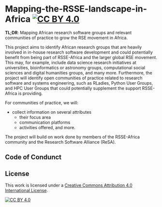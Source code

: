 # Mapping-the-RSSE-landscape-in-Africa  [![CC BY 4.0][cc-by-shield]][cc-by]

**TL;DR**: Mapping African research software groups and relevant communities of practice to grow the RSE movement in Africa.  

This project aims to identify African research groups that are heavily involved in in-house research software development and could potentially benefit from being part of RSSE-Africa and the larger global RSE movement. This may, for example, include data science research initiatives at universities, bioinformatics or astronomy groups, computational social sciences and digital humanities groups, and many more. Furthermore, the project will identify open communities of practice related to research software and systems engineering, such as RLadies, Python User Groups, and HPC User Groups that could potentially supplement the support RSSE-Africa is providing.

For communities of practice, we will:
* collect information on several attributes
  * their focus area
  * communication platforms
  * activities offered, and more. 

The project will build on work done by members of the RSSE-Africa community and the Research Software Alliance (ReSA).

## Code of Condunct



## License

This work is licensed under a
[Creative Commons Attribution 4.0 International License][cc-by].

[![CC BY 4.0][cc-by-image]][cc-by]

[cc-by]: http://creativecommons.org/licenses/by/4.0/
[cc-by-image]: https://i.creativecommons.org/l/by/4.0/88x31.png
[cc-by-shield]: https://img.shields.io/badge/License-CC%20BY%204.0-lightgrey.svg
